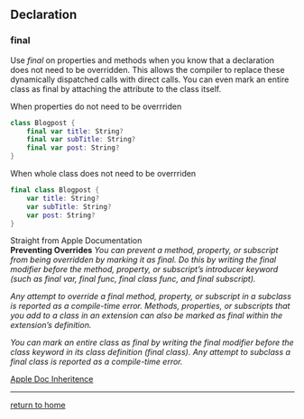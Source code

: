 ## Declaration

### final  
Use *final* on properties and methods when you know that a declaration does not need to be overridden. This allows the compiler to replace these dynamically dispatched calls with direct calls. You can even mark an entire class as final by attaching the attribute to the class itself. 

When properties do not need to be overrriden 
```swift 
class Blogpost {
	final var title: String?
	final var subTitle: String? 
	final var post: String?
}
```

When whole class does not need to be overrriden 
```swift 
final class Blogpost {
	var title: String?
	var subTitle: String? 
	var post: String?
}
```

Straight from Apple Documentation <br>
**Preventing Overrides**
_You can prevent a method, property, or subscript from being overridden by marking it as final. Do this by writing the final modifier before the method, property, or subscript’s introducer keyword (such as final var, final func, final class func, and final subscript)._

_Any attempt to override a final method, property, or subscript in a subclass is reported as a compile-time error. Methods, properties, or subscripts that you add to a class in an extension can also be marked as final within the extension’s definition._

_You can mark an entire class as final by writing the final modifier before the class keyword in its class definition (final class). Any attempt to subclass a final class is reported as a compile-time error._

[Apple Doc Inheritence](https://docs.swift.org/swift-book/LanguageGuide/Inheritance.html)

----------------------------------
[return to home](../README.md)